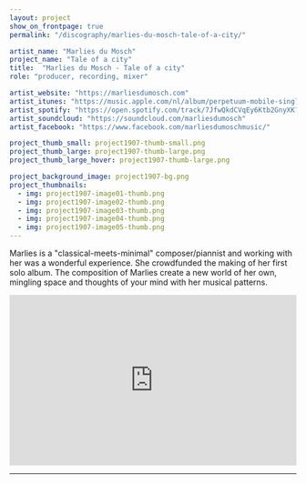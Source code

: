```yaml
---
layout: project
show_on_frontpage: true
permalink: "/discography/marlies-du-mosch-tale-of-a-city/"

artist_name: "Marlies du Mosch"
project_name: "Tale of a city"
title:  "Marlies du Mosch - Tale of a city"
role: "producer, recording, mixer"

artist_website: "https://marliesdumosch.com"
artist_itunes: "https://music.apple.com/nl/album/perpetuum-mobile-single/1502474478?l=en"
artist_spotify: "https://open.spotify.com/track/7JfwQkdCVqEy6Ktb2GnyXK?si=w6Nm04wKTRi0-ZQ8AIo8lQ"
artist_soundcloud: "https://soundcloud.com/marliesdumosch"
artist_facebook: "https://www.facebook.com/marliesdumoschmusic/"

project_thumb_small: project1907-thumb-small.png
project_thumb_large: project1907-thumb-large.png
project_thumb_large_hover: project1907-thumb-large.png

project_background_image: project1907-bg.png
project_thumbnails:
  - img: project1907-image01-thumb.png
  - img: project1907-image02-thumb.png
  - img: project1907-image03-thumb.png
  - img: project1907-image04-thumb.png
  - img: project1907-image05-thumb.png
---
```


Marlies is a "classical-meets-minimal" composer/piannist and working with her was a wonderful experience. She crowdfunded the making of her first solo album. The composition of Marlies create a new world of her own, mingling space and thoughts of your mind with her musical patterns.


<iframe src="https://open.spotify.com/embed/album/1TaVqHdSDXsdUQ7BBF99YV" width="100%" height="300" frameborder="0" allowtransparency="true" allow="encrypted-media"></iframe>

---
